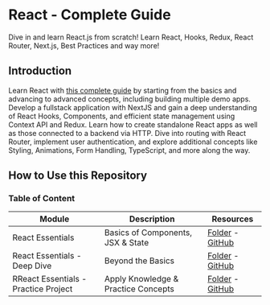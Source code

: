 # React - Complete Guide

Dive in and learn React.js from scratch! Learn React, Hooks, Redux, React Router, Next.js, Best Practices and way more!

## Introduction

Learn React with [this complete guide](https://www.udemy.com/course/react-the-complete-guide-incl-redux) by starting from the basics and advancing to advanced concepts, including building multiple demo apps. Develop a fullstack application with NextJS and gain a deep understanding of React Hooks, Components, and efficient state management using Context API and Redux. Learn how to create standalone React apps as well as those connected to a backend via HTTP. Dive into routing with React Router, implement user authentication, and explore additional concepts like Styling, Animations, Form Handling, TypeScript, and more along the way.

## How to Use this Repository

### Table of Content

| Module                               | Description                         | Resources                                                                                                                                     |
| ------------------------------------ | ----------------------------------- | --------------------------------------------------------------------------------------------------------------------------------------------- |
| React Essentials                     | Basics of Components, JSX & State   | [Folder](./complete-path/react-essentials/) - [GitHub](https://github.com/ThomasCode92/react-complete-guide/commits/react-essentials)         |
| React Essentials - Deep Dive         | Beyond the Basics                   | [Folder](./complete-path/essentials-deep-dive/) - [GitHub](https://github.com/ThomasCode92/react-complete-guide/commits/essentials-deep-dive) |
| RReact Essentials - Practice Project | Apply Knowledge & Practice Concepts | [Folder](./complete-path/essentials-practice/) - [GitHub](https://github.com/ThomasCode92/react-complete-guide/commits/essentials-practice)   |
